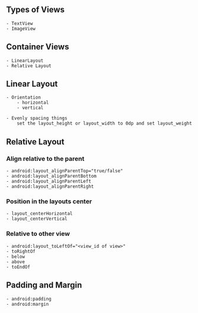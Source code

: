## Types of Views
    - TextView
    - ImageView
    
## Container Views
    - LinearLayout
    - Relative Layout

## Linear Layout
    - Orientation
        - horizontal
        - vertical
        
    - Evenly spacing things
        set the layout_height or layout_width to 0dp and set layout_weight

## Relative Layout
### Align relative to the parent
    - android:layout_alignParentTop="true/false"
    - android:layout_alignParentBottom
    - android:layout_alignParentLeft
    - android:layout_alignParentRight

### Position in the layouts center
    - layout_centerHorizontal
    - layout_centerVertical
    
### Relative to other view
    - android:layout_toLeftOf="<view_id of view>"
    - toRightOf
    - below
    - above
    - toEndOf
   
## Padding and Margin
    - android:padding
    - android:margin
